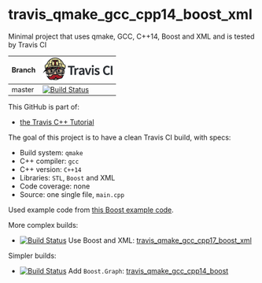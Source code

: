 # travis_qmake_gcc_cpp14_boost_xml

Minimal project that uses qmake, GCC, C++14, Boost and XML and is tested by Travis CI

Branch|[![Travis CI logo](TravisCI.png)](https://travis-ci.org)
---|---
master|[![Build Status](https://travis-ci.org/richelbilderbeek/travis_qmake_gcc_cpp14_boost_xml.svg?branch=master)](https://travis-ci.org/richelbilderbeek/travis_qmake_gcc_cpp14_boost_graph)

This GitHub is part of:

 * [the Travis C++ Tutorial](https://github.com/richelbilderbeek/travis_cpp_tutorial)

The goal of this project is to have a clean Travis CI build, with specs:
 * Build system: `qmake`
 * C++ compiler: `gcc`
 * C++ version: `C++14`
 * Libraries: `STL`, `Boost` and XML
 * Code coverage: none
 * Source: one single file, `main.cpp`

Used example code from [this Boost example code](https://www.boost.org/doc/libs/1_70_0/libs/property_tree/examples/debug_settings.cpp).

More complex builds:
 * [![Build Status](https://travis-ci.org/richelbilderbeek/travis_qmake_gcc_cpp17_boost_xml.svg?branch=master)](https://travis-ci.org/richelbilderbeek/travis_qmake_gcc_cpp17_boost_xml) Use Boost and XML: [travis_qmake_gcc_cpp17_boost_xml](https://www.github.com/richelbilderbeek/travis_qmake_gcc_cpp17_boost_graph)

Simpler builds:
 * [![Build Status](https://travis-ci.org/richelbilderbeek/travis_qmake_gcc_cpp14_boost.svg?branch=master)](https://travis-ci.org/richelbilderbeek/travis_qmake_gcc_cpp14_boost) Add `Boost.Graph`: [travis_qmake_gcc_cpp14_boost](https://www.github.com/richelbilderbeek/travis_qmake_gcc_cpp14_boost)

